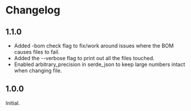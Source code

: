 # Changelog

## 1.1.0

- Added -bom check flag to fix/work around issues where the BOM causes files to fail.
- Added the --verbose flag to print out all the files touched.
- Enabled arbitrary_precision in serde_json to keep large numbers intact when changing file.

## 1.0.0

Initial.
